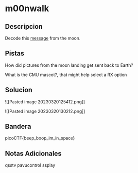 # m00nwalk

## Descripcion
Decode this [message](https://jupiter.challenges.picoctf.org/static/fc1edf07742e98a480c6aff7d2546107/message.wav) from the moon.

## Pistas
How did pictures from the moon landing get sent back to Earth?

What is the CMU mascot?, that might help select a RX option

## Solucion 

![[Pasted image 20230320125412.png]]

![[Pasted image 20230320130212.png]]
## Bandera

picoCTF{beep_boop_im_in_space}
## Notas Adicionales 
qsstv
pavucontrol
ssplay
